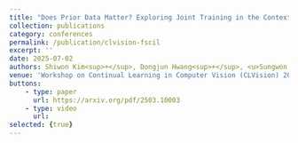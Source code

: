 ```yaml
---
title: "Does Prior Data Matter? Exploring Joint Training in the Context of Few-Shot Class-Incremental Learning"
collection: publications
category: conferences
permalink: /publication/clvision-fscil
excerpt: ''
date: 2025-07-02
authors: Shiwon Kim<sup>+</sup>, Dongjun Hwang<sup>+</sup>, <u>Sungwon Woo</u><sup>+</sup>, Rita Singh<sup>*</sup>
venue: 'Workshop on Continual Learning in Computer Vision (CLVision) 2025'
buttons:
    - type: paper
      url: https://arxiv.org/pdf/2503.10003
    - type: video
      url:
selected: {true}
---
```

